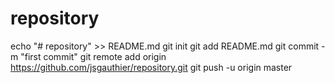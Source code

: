 # repository
echo "# repository" >> README.md
git init
git add README.md
git commit -m "first commit"
git remote add origin https://github.com/jsgauthier/repository.git
git push -u origin master
